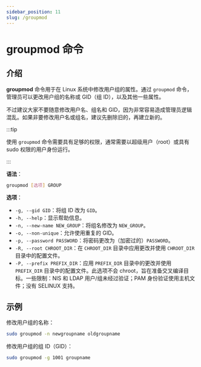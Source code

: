 ```yaml
---
sidebar_position: 11
slug: /groupmod
---
```


# groupmod 命令



## 介绍

**groupmod** 命令用于在 Linux 系统中修改用户组的属性。通过 `groupmod` 命令，管理员可以更改用户组的名称或 GID（组 ID），以及其他一些属性。

不过建议大家不要随意修改用户名、组名和 GID，因为非常容易造成管理员逻辑混乱。如果非要修改用户名或组名，建议先删除旧的，再建立新的。

:::tip

使用 `groupmod` 命令需要具有足够的权限，通常需要以超级用户（root）或具有 sudo 权限的用户身份运行。

:::

**语法**：

```bash
groupmod [选项] GROUP
```

**选项**：

- `-g, --gid GID`：将组 ID 改为 `GID`。
- `-h, --help`：显示帮助信息。
- `-n, --new-name NEW_GROUP`：将组名修改为 `NEW_GROUP`。
- `-o, --non-unique`：允许使用重复的 GID。
- `-p, --password PASSWORD`：将密码更改为（加密过的）`PASSWORD`。
- `-R, --root CHROOT_DIR`：在 `CHROOT_DIR` 目录中应用更改并使用 `CHROOT_DIR` 目录中的配置文件。
- `-P, --prefix PREFIX_DIR`：应用 `PREFIX_DIR` 目录中的更改并使用 `PREFIX_DIR` 目录中的配置文件。此选项不会 chroot，旨在准备交叉编译目标。一些限制：NIS 和 LDAP 用户/组未经过验证；PAM 身份验证使用主机文件；没有 SELINUX 支持。



## 示例

修改用户组的名称：

```bash
sudo groupmod -n newgroupname oldgroupname
```

修改用户组的组 ID（GID）：

```bash
sudo groupmod -g 1001 groupname
```

